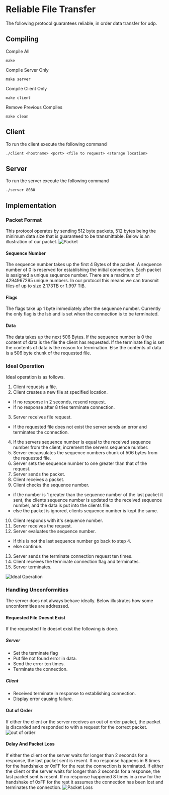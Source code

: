 # Reliable File Transfer
The following protocol guarantees reliable, in order data transfer for udp.
## Compiling
Compile All
```
make
```
Compile Server Only
```
make server
```
Compile Client Only
```
make client
```
Remove Previous Compiles
```
make clean
```
## Client
To run the client execute the following command
```
./client <hostname> <port> <file to request> <storage location>
```

## Server
To run the server execute the following command
```
./server 8080
```
## Implementation

### Packet Format
This protocol operates by sending 512 byte packets, 512 bytes being the minimum data size that is guaranteed to be transmittable. Below is an illustration of our packet.
![Packet](images/datagram.png)

#### Sequence Number
The sequence number takes up the first 4 Bytes of the packet. A sequence number of 0 is reserved for establishing the initial connection. Each packet is assigned a unique sequence number. 
There are a maximum of 4294967295 unique numbers. In our protocol this means we can transmit files of up to size 2.173TB or 1.997 TiB.

#### Flags
The flags take up 1 byte immediately after the sequence number. Currently the only flag is the lsb and is set when the connection is to be terminated.

#### Data
The data takes up the next 506 Bytes. If the sequence number is 0 the content of data is the file the client has requested. 
If the terminate flag is set the contents of data is the reason for termination. Else the contents of data is a 506 byte chunk of the requested file.

### Ideal Operation
Ideal operation is as follows.
 1. Client requests a file.
 2. Client creates a new file at specified location.
   * If no response in 2 seconds, resend request.
   * If no response after 8 tries terminate connection.
 3. Server receives file request.
   * If the requested file does not exist the server sends an error and terminates the connection.
 4. If the servers sequence number is equal to the received sequence number from the client, increment the servers sequence number.
 5. Server encapsulates the sequence numbers chunk of 506 bytes from the requested file.
 6. Server sets the sequence number to one greater than that of the request.
 7. Server sends the packet.
 8. Client receives a packet.
 9. Client checks the sequence number.
   * if the number is 1 greater than the sequence number of the last packet it sent, the clients sequence number is updated to the received sequence number, and the data is put into the clients file.
   * else the packet is ignored, clients sequence number is kept the same.
 10. Client responds with it's sequence number.
 11. Server receives the request. 
 12. Server evaluates the sequence number.
   * If this is not the last sequence number go back to step 4.
   * else continue.
 13. Server sends the terminate connection request ten times.
 14. Client receives the terminate connection flag and terminates.
 15. Server terminates.

![Ideal Operation](images/hc.png)

### Handling Unconformities
The server does not always behave ideally. Below illustrates how some unconformities are addressed.
#### Requested File Doesnt Exist
If the requested file doesnt exist the following is done.

##### Server
 * Set the terminate flag
 * Put file not found error in data.
 * Send the error ten times.
 * Terminate the connection.

##### Client
 * Received terminate in response to establishing connection.
 * Display error causing failure.

#### Out of Order
If either the client or the server receives an out of order packet, the packet is discarded and responded to with a request for the correct packet.
![out of order](images/oooc.png)
#### Delay And Packet Loss
If either the client or the server waits for longer than 2 seconds for a response, the last packet sent is resent. If no response happens in 8 times for the handshake or 0xFF for the rest the connection is terminated.
If either the client or the server waits for longer than 2 seconds for a response, the last packet sent is resent. If no response happened 8 times in a row for the handshake of 0xFF for the rest it assumes the connection has been lost and terminates the connection.
![Packet Loss](images/plc.png)